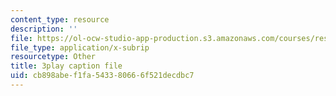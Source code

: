 ```yaml
---
content_type: resource
description: ''
file: https://ol-ocw-studio-app-production.s3.amazonaws.com/courses/res-10-001-making-science-and-engineering-pictures-a-practical-guide-to-presenting-your-work-spring-2016/cb898abef1fa543380666f521decdbc7_xB8eS-96q3I.vtt
file_type: application/x-subrip
resourcetype: Other
title: 3play caption file
uid: cb898abe-f1fa-5433-8066-6f521decdbc7
---
```

